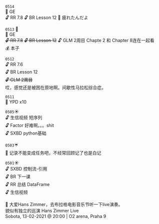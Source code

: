 ``0514``  
:microscope: GE  
:unlock: RR 7.8 
:unlock: BR Lesson 12
:memo: 疲れたんだよ


``0513`` :birthday:  
:microscope: GE  
~~:unlock: RR 7.8~~ 
~~:unlock: BR Lesson 12~~
:unlock: GLM 2周目 Chapte 2 和 Chapter 8连在一起看  
:moneybag: 本子  


``0512``  
:unlock: RR 7.6  
:unlock: BR Lesson 12  
~~:unlock: GLM 2周目~~   
哎，感觉还是被困在原地啊。间歇性马拉松综合症。  


``0511``  
:microscope: YPD  x10




``0505``:sunny:   
:unlock: 生信视频 短序列  
:unlock: Factor    好难啊。。。shit  
:unlock: SXBD python基础   



``0503``:umbrella:   
:memo: 记录不能变成任务吧，不经常回顾记了也是白记


``0501``:sunny:  
:unlock: SXBD 控制流-引用  
:unlock: BR 下一课  
:unlock: RR 总结 DataFrame  
:unlock: 生信视频  

:memo: 大爱Hans Zimmer，去布拉格电影音乐节听一下live演奏。  
貌似有独立的巡演
 Hans Zimmer Live  
Sobota, 13-02-2021 @ 20:00 | O2 arena, Praha 9  


